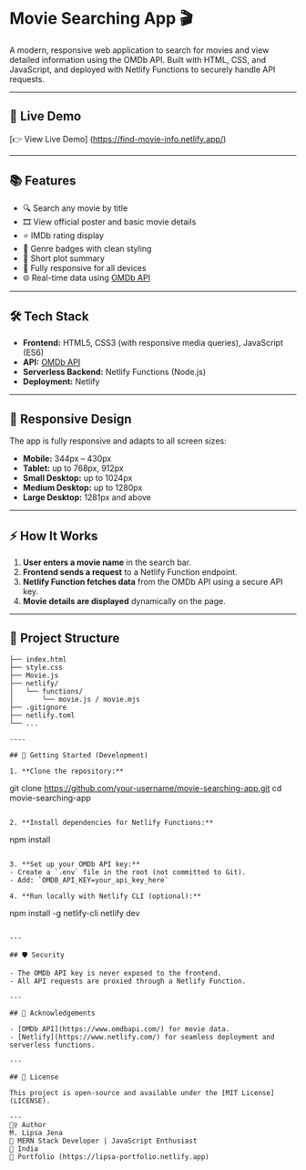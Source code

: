 # Movie Searching App 🎬

A modern, responsive web application to search for movies and view detailed information using the OMDb API. Built with HTML, CSS, and JavaScript, and deployed with Netlify Functions to securely handle API requests.

---
## 🚀 Live Demo

[👉 View Live Demo] (https://find-movie-info.netlify.app/)

---

## 📚 Features

- 🔍 Search any movie by title
- 🎞️ View official poster and basic movie details
- ⭐ IMDb rating display
- 🧬 Genre badges with clean styling
- 🧾 Short plot summary
- 📱 Fully responsive for all devices
- 🌐 Real-time data using [OMDb API](https://www.omdbapi.com/)
  
---

## 🛠️ Tech Stack

- **Frontend:** HTML5, CSS3 (with responsive media queries), JavaScript (ES6)
- **API:** [OMDb API](https://www.omdbapi.com/)
- **Serverless Backend:** Netlify Functions (Node.js)
- **Deployment:** Netlify

---

## 📱 Responsive Design

The app is fully responsive and adapts to all screen sizes:
- **Mobile:** 344px – 430px
- **Tablet:** up to 768px, 912px
- **Small Desktop:** up to 1024px
- **Medium Desktop:** up to 1280px
- **Large Desktop:** 1281px and above
  
----

## ⚡ How It Works

1. **User enters a movie name** in the search bar.
2. **Frontend sends a request** to a Netlify Function endpoint.
3. **Netlify Function fetches data** from the OMDb API using a secure API key.
4. **Movie details are displayed** dynamically on the page.

---

## 📂 Project Structure

```
├── index.html
├── style.css
├── Movie.js
├── netlify/
│   └── functions/
│       └── movie.js / movie.mjs
├── .gitignore
├── netlify.toml
└── ...

----

## 📝 Getting Started (Development)

1. **Clone the repository:**
   ```
   git clone https://github.com/your-username/movie-searching-app.git
   cd movie-searching-app
   ```

2. **Install dependencies for Netlify Functions:**
   ```
   npm install
   ```

3. **Set up your OMDb API key:**
   - Create a `.env` file in the root (not committed to Git).
   - Add: `OMDB_API_KEY=your_api_key_here`

4. **Run locally with Netlify CLI (optional):**
   ```
   npm install -g netlify-cli
   netlify dev
   ```

---

## 🛡️ Security

- The OMDb API key is never exposed to the frontend.
- All API requests are proxied through a Netlify Function.

---

## 🙏 Acknowledgements

- [OMDb API](https://www.omdbapi.com/) for movie data.
- [Netlify](https://www.netlify.com/) for seamless deployment and serverless functions.

---

## 📣 License

This project is open-source and available under the [MIT License](LICENSE).

---
🙋‍♀️ Author
M. Lipsa Jena
💼 MERN Stack Developer | JavaScript Enthusiast
📍 India
🔗 Portfolio (https://lipsa-portfolio.netlify.app)
